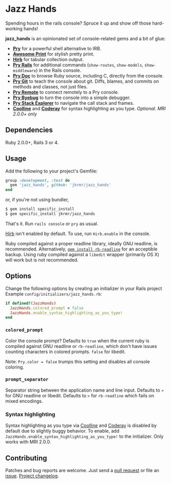Jazz Hands
==========

Spending hours in the rails console? Spruce it up and show off those
hard-working hands!

**jazz_hands** is an opinionated set of console-related gems and a bit of glue:

* [**Pry**][pry] for a powerful shell alternative to IRB.
* [**Awesome Print**][awesome_print] for stylish pretty print.
* [**Hirb**][hirb] for tabular collection output.
* [**Pry Rails**][pry-rails] for additional commands (`show-routes`,
  `show-models`, `show-middleware`) in the Rails console.
* [**Pry Doc**][pry-doc] to browse Ruby source, including C, directly from the
  console.
* [**Pry Git**][pry-git] to teach the console about git. Diffs, blames, and
  commits on methods and classes, not just files.
* [**Pry Remote**][pry-remote] to connect remotely to a Pry console.
* [**Pry Byebug**][pry-byebug] to turn the console into a simple debugger.
* [**Pry Stack Explorer**][pry-stack_explorer] to navigate the call stack and
  frames.
* [**Coolline**][coolline] and [**Coderay**][coderay] for syntax highlighting as
  you type. _Optional. MRI 2.0.0+ only_


## Dependencies

Ruby 2.0.0+, Rails 3 or 4. 


## Usage

Add the following to your project's Gemfile:

```ruby
group :development, :test do
  gem 'jazz_hands', github: 'jkrmr/jazz_hands'
end
```

or, if you're not using bundler,

```sh
$ gem install specific_install
$ gem specific_install jkrmr/jazz_hands
```

That's it. Run `rails console` or `pry` as usual.

[Hirb][hirb] isn't enabled by default. To use, run `Hirb.enable` in the console.

Ruby compiled against a proper readline library, ideally GNU readline, is
recommended. Alternatively, [`gem install rb-readline`][rb-readline] for an
acceptible backup. Using ruby compiled against a `libedit` wrapper (primarily OS
X) will work but is not recommended.


## Options

Change the following options by creating an initializer in your Rails project
Example `config/initializers/jazz_hands.rb`:

```ruby
if defined?(JazzHands)
  JazzHands.colored_prompt = false
  JazzHands.enable_syntax_highlighting_as_you_type!
end
```

### `colored_prompt`

Color the console prompt? Defaults to `true` when the current ruby is compiled
against GNU readline or `rb-readline`, which don't have issues counting
characters in colored prompts. `false` for libedit.

Note: `Pry.color = false` trumps this setting and disables all console coloring.

### `prompt_separator`

Separator string between the application name and line input. Defaults to `»`
for GNU readline or libedit. Defaults to `>` for `rb-readline` which fails on
mixed encodings.

### Syntax highlighting

Syntax highlighting as you type via [Coolline][coolline] and [Coderay][coderay]
is disabled by default due to slightly buggy behavior. To enable, add
`JazzHands.enable_syntax_highlighting_as_you_type!` to the initializer. Only
works with MRI 2.0.0.


## Contributing

Patches and bug reports are welcome. Just send a [pull request][pullrequests] or
file an [issue][issues]. [Project changelog][changelog].


[pry]:                http://pry.github.com
[awesome_print]:      https://github.com/michaeldv/awesome_print
[hirb]:               https://github.com/cldwalker/hirb
[pry-rails]:          https://github.com/rweng/pry-rails
[pry-doc]:            https://github.com/pry/pry-doc
[pry-git]:            https://github.com/pry/pry-git
[pry-byebug]:         https://github.com/deivid-rodriguez/pry-byebug
[pry-remote]:         https://github.com/Mon-Ouie/pry-remote
[pry-stack_explorer]: https://github.com/pry/pry-stack_explorer
[coolline]:           https://github.com/Mon-Ouie/coolline
[coderay]:            https://github.com/rubychan/coderay
[rb-readline]:        https://github.com/luislavena/rb-readline
[pullrequests]:       https://github.com/jkrmr/jazz_hands/pulls
[issues]:             https://github.com/jkrmr/jazz_hands/issues
[changelog]:          https://github.com/jkrmr/jazz_hands/blob/master/CHANGELOG.md
